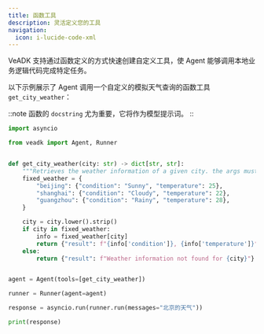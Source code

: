 ```yaml
---
title: 函数工具
description: 灵活定义您的工具
navigation:
  icon: i-lucide-code-xml
---
```


VeADK 支持通过函数定义的方式快速创建自定义工具，使 Agent 能够调用本地业务逻辑代码完成特定任务。

以下示例展示了 Agent 调用一个自定义的模拟天气查询的函数工具 `get_city_weather`：

::note
函数的 `docstring` 尤为重要，它将作为模型提示词。
::

```python [agent_with_tool.py]
import asyncio

from veadk import Agent, Runner


def get_city_weather(city: str) -> dict[str, str]:
    """Retrieves the weather information of a given city. the args must in English"""
    fixed_weather = {
        "beijing": {"condition": "Sunny", "temperature": 25},
        "shanghai": {"condition": "Cloudy", "temperature": 22},
        "guangzhou": {"condition": "Rainy", "temperature": 28},
    }

    city = city.lower().strip()
    if city in fixed_weather:
        info = fixed_weather[city]
        return {"result": f"{info['condition']}, {info['temperature']}°C"}
    else:
        return {"result": f"Weather information not found for {city}"}


agent = Agent(tools=[get_city_weather])

runner = Runner(agent=agent)

response = asyncio.run(runner.run(messages="北京的天气"))

print(response)
```
